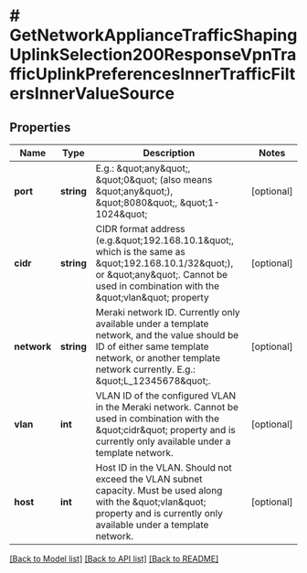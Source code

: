 # # GetNetworkApplianceTrafficShapingUplinkSelection200ResponseVpnTrafficUplinkPreferencesInnerTrafficFiltersInnerValueSource

## Properties

Name | Type | Description | Notes
------------ | ------------- | ------------- | -------------
**port** | **string** | E.g.: \&quot;any\&quot;, \&quot;0\&quot; (also means \&quot;any\&quot;), \&quot;8080\&quot;, \&quot;1-1024\&quot; | [optional]
**cidr** | **string** | CIDR format address (e.g.\&quot;192.168.10.1\&quot;, which is the same as \&quot;192.168.10.1/32\&quot;), or \&quot;any\&quot;. Cannot be used in combination with the \&quot;vlan\&quot; property | [optional]
**network** | **string** | Meraki network ID. Currently only available under a template network, and the value should be ID of either same template network, or another template network currently. E.g.: \&quot;L_12345678\&quot;. | [optional]
**vlan** | **int** | VLAN ID of the configured VLAN in the Meraki network. Cannot be used in combination with the \&quot;cidr\&quot; property and is currently only available under a template network. | [optional]
**host** | **int** | Host ID in the VLAN. Should not exceed the VLAN subnet capacity. Must be used along with the \&quot;vlan\&quot; property and is currently only available under a template network. | [optional]

[[Back to Model list]](../../README.md#models) [[Back to API list]](../../README.md#endpoints) [[Back to README]](../../README.md)
